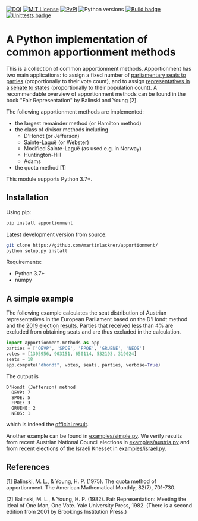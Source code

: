[![DOI](https://zenodo.org/badge/DOI/10.5281/zenodo.6108968.svg)](https://doi.org/10.5281/zenodo.6108968)
[![MIT License](https://badgen.net/github/license/martinlackner/apportionment)](https://choosealicense.com/licenses/mit/)
[![PyPi](https://badgen.net/pypi/v/apportionment)](https://pypi.org/project/apportionment/)
![Python versions](https://badgen.net/pypi/python/apportionment)
[![Build badge](https://github.com/martinlackner/apportionment/workflows/Build/badge.svg)](https://github.com/martinlackner/apportionment/actions)
[![Unittests badge](https://github.com/martinlackner/apportionment/workflows/Unittests/badge.svg)](https://github.com/martinlackner/apportionment/actions)


# A Python implementation of common apportionment methods

This is a collection of common apportionment methods. Apportionment has two main applications: 
to assign a fixed number of [parliamentary seats to parties](https://en.wikipedia.org/wiki/Party-list_proportional_representation) (proportionally to their vote count), and to assign
[representatives in a senate to states](https://en.wikipedia.org/wiki/United_States_congressional_apportionment) (proportionally to their population count). 
A recommendable overview of apportionment methods can be found in the book "Fair Representation" by Balinski and Young [2].

The following apportionment methods are implemented:
* the largest remainder method (or Hamilton method)
* the class of divisor methods including
   - D'Hondt (or Jefferson)
   - Sainte-Laguë (or Webster)
   - Modified Sainte-Laguë (as used e.g. in Norway) 
   - Huntington-Hill
   - Adams
* the quota method [1]

This module supports Python 3.7+.

## Installation

Using pip:

```bash
pip install apportionment
```

Latest development version from source:

```bash
git clone https://github.com/martinlackner/apportionment/
python setup.py install
```

Requirements:
* Python 3.7+
* numpy

## A simple example

The following example calculates the seat distribution of Austrian representatives in the 
European Parliament based on the D'Hondt method and the [2019 election results](https://www.bmi.gv.at/412/Europawahlen/Europawahl_2019). Parties that received less than 4% are excluded from obtaining seats and are thus excluded in the calculation.

```python
import apportionment.methods as app
parties = ['OEVP', 'SPOE', 'FPOE', 'GRUENE', 'NEOS']
votes = [1305956, 903151, 650114, 532193, 319024]
seats = 18
app.compute("dhondt", votes, seats, parties, verbose=True)
```

The output is

```
D'Hondt (Jefferson) method
  OEVP: 7
  SPOE: 5
  FPOE: 3
  GRUENE: 2
  NEOS: 1
```

which is indeed the [official result](https://www.bmi.gv.at/412/Europawahlen/Europawahl_2019).

Another example can be found in [examples/simple.py](examples/simple.py).
We verify results from recent Austrian National Council elections in [examples/austria.py](examples/austria.py) and from recent elections of the Israeli Knesset in [examples/israel.py](examples/israel.py).

## References

[1] Balinski, M. L., & Young, H. P. (1975). The quota method of apportionment. The American Mathematical Monthly, 82(7), 701-730.

[2] Balinski, M. L., & Young, H. P. (1982). Fair Representation: Meeting the Ideal of One Man, One Vote. Yale University Press, 1982. (There is a second edition from 2001 by Brookings Institution Press.)
